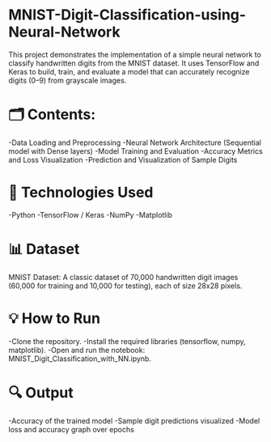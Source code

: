# MNIST-Digit-Classification-using-Neural-Network
This project demonstrates the implementation of a simple neural network to classify handwritten digits from the MNIST dataset. It uses TensorFlow and Keras to build, train, and evaluate a model that can accurately recognize digits (0–9) from grayscale images.


# 🗂️ Contents:

-Data Loading and Preprocessing
-Neural Network Architecture (Sequential model with Dense layers)
-Model Training and Evaluation
-Accuracy Metrics and Loss Visualization
-Prediction and Visualization of Sample Digits

# 🚀 Technologies Used
-Python
-TensorFlow / Keras
-NumPy
-Matplotlib

# 📊 Dataset
MNIST Dataset: A classic dataset of 70,000 handwritten digit images (60,000 for training and 10,000 for testing), each of size 28x28 pixels.

# 💡 How to Run
-Clone the repository.
-Install the required libraries (tensorflow, numpy, matplotlib).
-Open and run the notebook: MNIST_Digit_Classification_with_NN.ipynb.

# 🔍 Output
-Accuracy of the trained model
-Sample digit predictions visualized
-Model loss and accuracy graph over epochs
